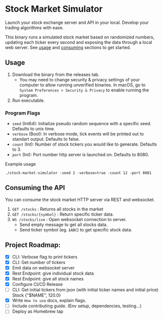 # Stock Market Simulator

Launch your stock exchange server and API in your local. Develop your trading algorithms with ease.

This binary runs a simulated stock market based on randomized numbers, updating each ticker every second and exposing the data through a local web server. See [usage](#usage) and [consuming](#consuming-the-api) sections to get started.

## Usage

1. Download the binary from the releases tab.
   - You may need to change security & privacy settings of your computer to allow running unverified binaries. In macOS, go to `System Preferences > Security & Privacy` to enable running the program.
2. Run executable.

### Program Flags

- `seed` (Int64): Initialize pseudo random sequence with a specific seed. Defaults to unix time.
- `verbose` (Bool): In verbose mode, tick events will be printed out to standart output. Defaults to false.
- `count` (Int): Number of stock tickers you would like to generate. Defaults to 3.
- `port` (Int): Port number http server is launched on. Defaults to 8080.

Example usage

```console
./stock-market-simulator -seed 2 -verbose=true -count 12 -port 8081
```

## Consuming the API

You can consume the stock market HTTP server via REST and websocket.

1. `GET /stocks` : Returns all stocks in the market
2. `GET /stocks/{symbol}` : Return specific ticker data.
3. `WS /stocks/live` : Open websocket connection to server.
   - Send empty message to get all stocks data.
   - Send ticker symbol (eg. `$ABC`) to get specific stock data.

## Project Roadmap:

- [x] CLI: Verbose flag to print tickers
- [x] CLI: Get number of tickers
- [x] Emit data on websocket server
- [x] Rest Endpoint: give individual stock data
- [x] Rest Endpoint: give all stock names
- [x] Configure CI/CD Release
- [ ] CLI: Get initial tickers from json (with initial ticker names and initial price) Stock {"$NAME", 120.0}
- [x] Write `How to use` docs, explain flags.
- [ ] Include contributing guide. (Env setup, dependencies, testing...)
- [ ] Deploy as Homebrew tap
